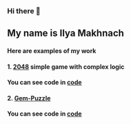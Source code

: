 ### Hi there 👋 

## My name is Ilya Makhnach

#### Here are examples of my work
#### 1. [2048](https://2048byqwertytr1.netlify.app/)  simple game with complex logic  
#### You can see code in [code](https://github.com/qwertytr1/2048)
#### 2. [Gem-Puzzle](https://qwertytr1-gempuzzle.netlify.app/)  
#### You can see code in [code](https://github.com/qwertytr1/Gem-Puzzle/tree/Gem-Puzzle)
<!--
**qwertytr1/qwertytr1** is a ✨ _special_ ✨ repository because its `README.md` (this file) appears on your GitHub profile.

Here are some ideas to get you started:

- 🔭 I’m currently working on ...
- 🌱 I’m currently learning ...
- 👯 I’m looking to collaborate on ...
- 🤔 I’m looking for help with ...
- 💬 Ask me about ...
- 📫 How to reach me: ...
- 😄 Pronouns: ...
- ⚡ Fun fact: ...
-->
